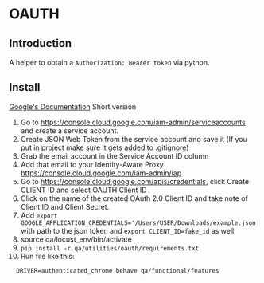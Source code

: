 # OAUTH

## Introduction

A helper to obtain a `Authorization: Bearer token` via python.


## Install

[Google's Documentation](https://cloud.google.com/iap/docs/authentication-howto)
Short version
  1. Go to https://console.cloud.google.com/iam-admin/serviceaccounts and create a service account.
  2. Create JSON Web Token from the service account and save it (If you put in project make sure it gets added to .gitignore)
  3. Grab the email account in the Service Account ID column
  4. Add that email to your Identity-Aware Proxy https://console.cloud.google.com/iam-admin/iap
  5. Go to https://console.cloud.google.com/apis/credentials, click Create CLIENT ID and select OAUTH Client ID
  6. Click on the name of the created OAuth 2.0 Client ID and take note of Client ID and Client Secret.
  7. Add `export GOOGLE_APPLICATION_CREDENTIALS='/Users/USER/Downloads/example.json` with path to the json token and `export CLIENT_ID=fake_id` as well.
  8. source qa/locust_env/bin/activate
  9. `pip install -r qa/utilities/oauth/requirements.txt`
  10. Run file like this:
```
  DRIVER=authenticated_chrome behave qa/functional/features
```
